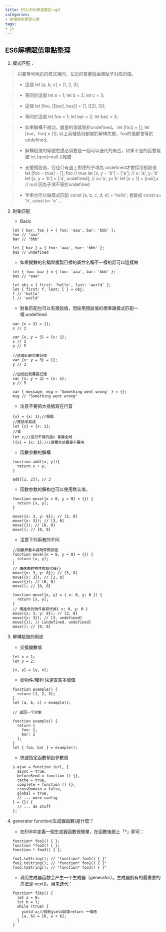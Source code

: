```yaml
---
title: ES5/ES6學習筆記-ep2
categories: 
- 前端技術學習心得
tags:
- js
---
```





## ES6解構賦值重點整理
1. 模式匹配：
> 只要等号两边的模式相同，左边的变量就会被赋予对应的值。

> - 這個
    let [a, b, c] = [1, 2, 3];

> - 等同於這個
    let a = 1;
    let b = 2;
    let c = 3;
    
> - 這個
    let [foo, [[bar], baz]] = [1, [[2], 3]];

> - 等同於這個
    let foo = 1;
    let bar = 2;
    let baz = 3;

> - 如果解構不成功，變量的值就等於undefined。
    let [foo] = [];
    let [bar，foo] = [1];
    以上兩種情況都屬於解構失敗，foo的值都會等於undefined。
    
> - 解構賦值的等號右邊必須要是一個可以迭代的東西，如果不是的話會報錯
    let [qoo]=null //報錯
    
> - 支援預設值，但也只有遇上對應的子項為 undefined才會採用預設值
    let [foo = true] = [];
    foo // true
    let [x, y = 'b'] = ['a']; // x='a', y='b'
    let [x, y = 'b'] = ['a', undefined]; // x='a', y='b'
    let [x = 1] = [null];x // null 因為子項不等於undefined

> - 字串也可以做模式匹配
    const [a, b, c, d, e] = 'hello';
    會變成
    const a= 'h',
    const b= 'e'
    ...

2. 對象匹配
    - Basic
    ```javascript=
    let { bar, foo } = { foo: 'aaa', bar: 'bbb' };
    foo // "aaa"
    bar // "bbb"

    let { baz } = { foo: 'aaa', bar: 'bbb' };
    baz // undefined
    ```
    - 如果變數的名稱與複製目標的屬性名稱不一樣的話可以這樣做
    ```javascript=
    let { foo: baz } = { foo: 'aaa', bar: 'bbb' };
    baz // "aaa"

    let obj = { first: 'hello', last: 'world' };
    let { first: f, last: l } = obj;
    f // 'hello'
    l // 'world'
    ```
    - 對象匹配也可以有預設值，而採用預設值的標準跟模式匹配一樣:undefined
    ```javascript=
    var {x = 3} = {};
    x // 3

    var {x, y = 5} = {x: 1};
    x // 1
    y // 5

    //這個比較需要記憶
    var {x: y = 3} = {};
    y // 3

    //這個比較需要記憶
    var {x: y = 3} = {x: 5};
    y // 5

    var { message: msg = 'Something went wrong' } = {};
    msg // "Something went wrong"
    ```
    - 注意不要把大括號寫在行首
    ```javascript=
    {x} = {x: 1};//報錯
    //應該改寫成
    let {x} = {x: 1};
    //或
    let x;//這行不寫的話x 會變全域
    ({x} = {x: 1};)//這種方式盡量不要用
    ```
    - 函數參數的解構
    ```javascript=
    function add([x, y]){
      return x + y;
    }

    add([1, 2]); // 3
    ```
    
    - 函数参数的解构也可以使用默认值。
    ```javascript=
    function move({x = 0, y = 0} = {}) {
      return [x, y];
    }

    move({x: 3, y: 8}); // [3, 8]
    move({x: 3}); // [3, 0]
    move({}); // [0, 0]
    move(); // [0, 0]
    ```
    - 注意下列兩者的不同
    ```javascript=
    //函數參數本身附帶預設值
    function move({x = 0, y = 0} = {}) {
      return [x, y];
    }
    // 傳進來的物件會取代掉{}
    move({x: 3, y: 8}); // [3, 8]
    move({x: 3}); // [3, 0]
    move({}); // [0, 0]
    move(); // [0, 0]
    ```
    
    ```javascript=
    function move({x, y} = { x: 0, y: 0 }) {
      return [x, y];
    }
    // 傳進來的物件會取代掉{ x: 0, y: 0 }
    move({x: 3, y: 8}); // [3, 8]
    move({x: 3}); // [3, undefined]
    move({}); // [undefined, undefined]
    move(); // [0, 0]
    ```
3. 解構賦值的用途
    - 交換變數值
    ```javascript=
    let x = 1;
    let y = 2;

    [x, y] = [y, x];
    ```
    - 從物件/陣列 快速宣告多個值
    ```javascript=
    function example() {
      return [1, 2, 3];
    }
    let [a, b, c] = example();

    // 返回一个对象

    function example() {
      return {
        foo: 1,
        bar: 2
      };
    }
    let { foo, bar } = example();
    ```
    
    - 快速指定函數預設參數值
    ```javascript=
    $.ajax = function (url, {
      async = true,
      beforeSend = function () {},
      cache = true,
      complete = function () {},
      crossDomain = false,
      global = true,
      // ... more config
    } = {}) {
      // ... do stuff
    };
    ```
4. generator function(生成器函數)是什麼？

    - 在ES6中定義一個生成器函數很簡單，在函數後跟上「*」即可：

    ```
    function* foo1() { };
    function *foo2() { };
    function * foo3() { };

    foo1.toString(); // "function* foo1() { }"
    foo2.toString(); // "function* foo2() { }"
    foo3.toString(); // "function* foo3() { }"

    ```
    - 调用生成器函数会产生一个生成器（generator）。生成器拥有的最重要的方法是 next()，用来迭代：
    ```javascript=
    function* fibs() {
      let a = 0;
      let b = 1;
      while (true) {
        yield a;//碰到yield就會return 一個值
        [a, b] = [b, a + b];
      }
    }
    ```

